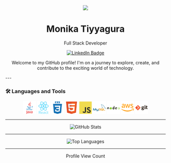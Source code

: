 <div align="center">
  <img src="https://media.giphy.com/media/kJV3yFjaVYtlP0CMOR/giphy.gif" width="100">
</div>
<h1 align="center">Monika Tiyyagura</h1>
<p align="center">
  Full Stack Developer
</p>

<div align="center">
  <a href="https://www.linkedin.com/in/monika-tiyyagura">
    <img src="https://img.shields.io/badge/LinkedIn-0077B5?style=for-the-badge&logo=linkedin&logoColor=white" alt="LinkedIn Badge">    
  </a>
</div>
<p align="center">
  Welcome to my GitHub profile! I'm on a journey to explore, create, and contribute to the exciting world of technology.
</p>
---

### :hammer_and_wrench: Languages and Tools

<p align="center">
  <img src="https://github.com/devicons/devicon/blob/master/icons/java/java-original-wordmark.svg" alt="Java" title="Java" width="40" height="40">
  <img src="https://github.com/devicons/devicon/blob/master/icons/react/react-original-wordmark.svg" alt="React" title="React" width="40" height="40">
  <img src="https://github.com/devicons/devicon/blob/master/icons/css3/css3-plain-wordmark.svg" alt="CSS" title="CSS3" width="40" height="40">
  <img src="https://github.com/devicons/devicon/blob/master/icons/html5/html5-original.svg" alt="HTML" title="HTML5" width="40" height="40">
  <img src="https://github.com/devicons/devicon/blob/master/icons/javascript/javascript-original.svg" alt="JavaScript" title="JavaScript" width="40" height="40">
  <img src="https://github.com/devicons/devicon/blob/master/icons/mysql/mysql-original-wordmark.svg" alt="MySQL" title="MySQL" width="40" height="40">
  <img src="https://github.com/devicons/devicon/blob/master/icons/nodejs/nodejs-original-wordmark.svg" alt="NodeJS" title="NodeJS" width="40" height="40">
  <img src="https://github.com/devicons/devicon/blob/master/icons/amazonwebservices/amazonwebservices-plain-wordmark.svg" alt="AWS" title="AWS" width="40" height="40">
  <img src="https://github.com/devicons/devicon/blob/master/icons/git/git-original-wordmark.svg" alt="Git" title="Git" width="40" height="40">
</p>

---

<div align="center">
  
  <img src="https://github-readme-stats.vercel.app/api?username=Monika-Tiyyagura&show_icons=true&theme=dark" alt="GitHub Stats">
</div>

---

<div align="center">
  <img src="https://github-readme-stats.vercel.app/api/top-langs/?username=Monika-Tiyyagura&layout=compact&theme=vision-friendly-dark" alt="Top Languages">
</div>

---

<p align="center">
Profile View Count
</p>
<div align="center">
  <h1>
    <img src="https://komarev.com/ghpvc/?username=Monika-Tiyyagura&color=FAC151&style=flat-square&color=blue" alt=""/>
  </h1>
</div>



